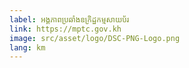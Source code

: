 ```yaml
---
label: អង្គភាពប្រឆាំងឧក្រិដ្ឋកម្មសាយប័រ
link: https://mptc.gov.kh
image: src/asset/logo/DSC-PNG-Logo.png
lang: km
---
```

